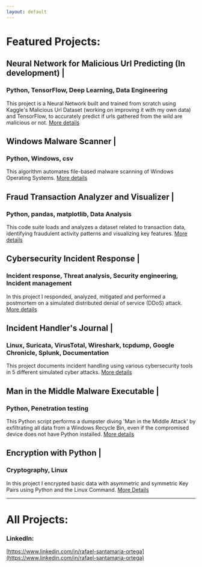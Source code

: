 ```yaml
---
layout: default
---
```

# Featured Projects:

## Neural Network for Malicious Url Predicting (In development) | 
### Python, TensorFlow, Deep Learning, Data Engineering

This project is a Neural Network built and trained from scratch using Kaggle's Malicious Url Dataset (working on improving it with my own data) and TensorFlow, to accurately predict if urls gathered from the wild are malicious or not. [More details](./nn_malicious_url_pred.md)

## Windows Malware Scanner | 
### Python, Windows, csv

This algorithm automates file-based malware scanning of Windows Operating Systems. [More details](./malware_scanner.md)

## Fraud Transaction Analyzer and Visualizer | 
### Python, pandas, matplotlib, Data Analysis

This code suite loads and analyzes a dataset related to transaction data, identifying fraudulent activity patterns and visualizing key features. [More details](./fraud_analyzer_visualizer.md)

## Cybersecurity Incident Response | 
### Incident response, Threat analysis, Security engineering, Incident management

In this project I responded, analyzed, mitigated and performed a postmortem on a simulated distributed denial of service (DDoS) attack. [More details](./cyber_incident_response.md)

## Incident Handler's Journal | 
### Linux, Suricata, VirusTotal, Wireshark, tcpdump, Google Chronicle, Splunk, Documentation

This project documents incident handling using various cybersecurity tools in 5 different simulated cyber attacks. [More details](./incident_handler_journal.md)

## Man in the Middle Malware Executable | 
### Python, Penetration testing

This Python script performs a dumpster diving 'Man in the Middle Attack' by exfiltrating all data from a Windows Recycle Bin, even if the compromised device does not have Python installed. [More details](./dumpster_diving.md)

## Encryption with Python | 
### Cryptography, Linux

In this project I encrypted basic data with asymmetric and symmetric Key Pairs using Python and the Linux Command. [More Details](./encrypt_python)

------------------------------------------------------------------------------------------------------------------------------------------------------------------------------------------------------------------------------

# All Projects: 



### LinkedIn: 
[https://www.linkedin.com/in/rafael-santamaria-ortega](https://www.linkedin.com/in/rafael-santamaria-ortega)
